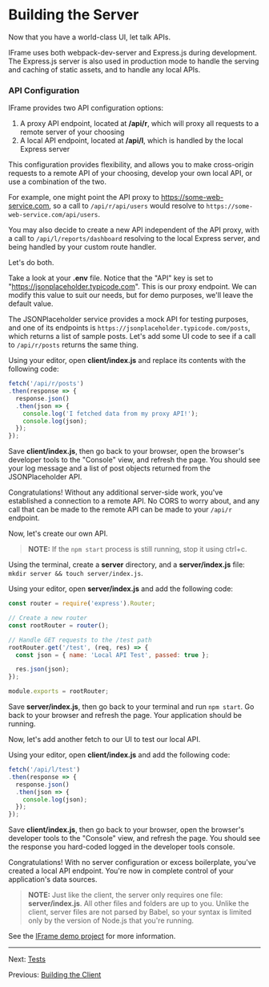 # Building the Server

Now that you have a world-class UI, let talk APIs.

IFrame uses both webpack-dev-server and Express.js during development. The Express.js server is also used in production mode to handle the serving and caching of static assets, and to handle any local APIs.

### API Configuration

IFrame provides two API configuration options:

1. A proxy API endpoint, located at __/api/r__, which will proxy all requests to a remote server of your choosing
2. A local API endpoint, located at __/api/l__, which is handled by the local Express server

This configuration provides flexibility, and allows you to make cross-origin requests to a remote API of your choosing, develop your own local API, or use a combination of the two.

For example, one might point the API proxy to https://some-web-service.com, so a call to `/api/r/api/users` would resolve to `https://some-web-service.com/api/users`.

You may also decide to create a new API independent of the API proxy, with a call to `/api/l/reports/dashboard` resolving to the local Express server, and being handled by your custom route handler.

Let's do both.

Take a look at your __.env__ file. Notice that the "API" key is set to "https://jsonplaceholder.typicode.com". This is our proxy endpoint. We can modify this value to suit our needs, but for demo purposes, we'll leave the default value.

The JSONPlaceholder service provides a mock API for testing purposes, and one of its endpoints is `https://jsonplaceholder.typicode.com/posts`, which returns a list of sample posts. Let's add some UI code to see if a call to `/api/r/posts` returns the same thing.

Using your editor, open __client/index.js__ and replace its contents with the following code:

```javascript
fetch('/api/r/posts')
.then(response => {
  response.json()
  .then(json => {
    console.log('I fetched data from my proxy API!');
    console.log(json);
  });
});
```

Save __client/index.js__, then go back to your browser, open the browser's developer tools to the "Console" view, and refresh the page. You should see your log message and a list of post objects returned from the JSONPlaceholder API.

Congratulations! Without any additional server-side work, you've established a connection to a remote API. No CORS to worry about, and any call that can be made to the remote API can be made to your `/api/r` endpoint.

Now, let's create our own API.

> __NOTE:__ If the `npm start` process is still running, stop it using ctrl+c.

Using the terminal, create a __server__ directory, and a __server/index.js__ file: `mkdir server && touch server/index.js`.

Using your editor, open __server/index.js__ and add the following code:

```javascript
const router = require('express').Router;

// Create a new router
const rootRouter = router();

// Handle GET requests to the /test path
rootRouter.get('/test', (req, res) => {
  const json = { name: 'Local API Test', passed: true };

  res.json(json);
});

module.exports = rootRouter;
```

Save __server/index.js__, then go back to your terminal and run `npm start`. Go back to your browser and refresh the page. Your application should be running.

Now, let's add another fetch to our UI to test our local API.

Using your editor, open __client/index.js__ and add the following code:

```javascript
fetch('/api/l/test')
.then(response => {
  response.json()
  .then(json => {
    console.log(json);
  });
});
```

Save __client/index.js__, then go back to your browser, open the browser's developer tools to the "Console" view, and refresh the page. You should see the response you hard-coded logged in the developer tools console.

Congratulations! With no server configuration or excess boilerplate, you've created a local API endpoint. You're now in complete control of your application's data sources.

> __NOTE:__ Just like the client, the server only requires one file: __server/index.js__. All other files and folders are up to you. Unlike the client, server files are not parsed by Babel, so your syntax is limited only by the version of Node.js that you're running.

See the [IFrame demo project](https://github.com/justinsisley/Invisible-Framework-demo) for more information.

---

Next: [Tests](https://github.com/justinsisley/Invisible-Framework/blob/master/docs/tutorial/tests.md)

Previous: [Building the Client](https://github.com/justinsisley/Invisible-Framework/blob/master/docs/tutorial/client.md)
